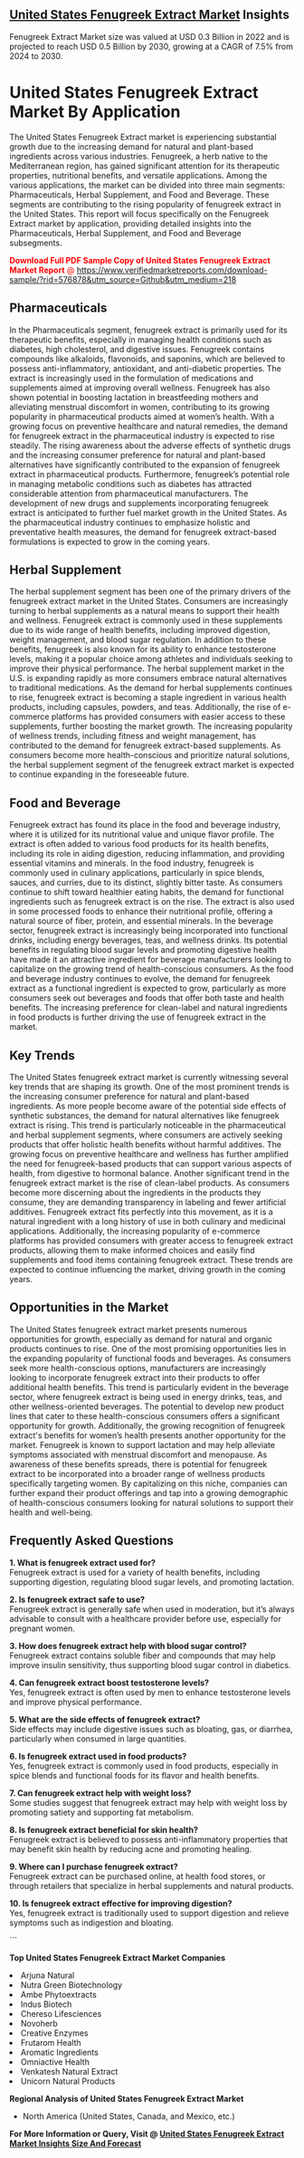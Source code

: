 <h2><a href="https://www.verifiedmarketreports.com/download-sample/?rid=576878&amp;utm_source=Github&amp;utm_medium=218" target="_blank">United States Fenugreek Extract Market</a> Insights</h2><p>Fenugreek Extract Market size was valued at USD 0.3 Billion in 2022 and is projected to reach USD 0.5 Billion by 2030, growing at a CAGR of 7.5% from 2024 to 2030.</p><p> <h1>United States Fenugreek Extract Market By Application</h1> <p>The United States Fenugreek Extract market is experiencing substantial growth due to the increasing demand for natural and plant-based ingredients across various industries. Fenugreek, a herb native to the Mediterranean region, has gained significant attention for its therapeutic properties, nutritional benefits, and versatile applications. Among the various applications, the market can be divided into three main segments: Pharmaceuticals, Herbal Supplement, and Food and Beverage. These segments are contributing to the rising popularity of fenugreek extract in the United States. This report will focus specifically on the Fenugreek Extract market by application, providing detailed insights into the Pharmaceuticals, Herbal Supplement, and Food and Beverage subsegments. <p><span class=""><span style="color: #ff0000;"><strong>Download Full PDF Sample Copy of United States Fenugreek Extract Market Report</strong> @ </span><a href="https://www.verifiedmarketreports.com/download-sample/?rid=576878&amp;utm_source=Github&amp;utm_medium=218" target="_blank">https://www.verifiedmarketreports.com/download-sample/?rid=576878&amp;utm_source=Github&amp;utm_medium=218</a></span></p></p> <h2>Pharmaceuticals</h2> <p>In the Pharmaceuticals segment, fenugreek extract is primarily used for its therapeutic benefits, especially in managing health conditions such as diabetes, high cholesterol, and digestive issues. Fenugreek contains compounds like alkaloids, flavonoids, and saponins, which are believed to possess anti-inflammatory, antioxidant, and anti-diabetic properties. The extract is increasingly used in the formulation of medications and supplements aimed at improving overall wellness. Fenugreek has also shown potential in boosting lactation in breastfeeding mothers and alleviating menstrual discomfort in women, contributing to its growing popularity in pharmaceutical products aimed at women’s health. With a growing focus on preventive healthcare and natural remedies, the demand for fenugreek extract in the pharmaceutical industry is expected to rise steadily. The rising awareness about the adverse effects of synthetic drugs and the increasing consumer preference for natural and plant-based alternatives have significantly contributed to the expansion of fenugreek extract in pharmaceutical products. Furthermore, fenugreek’s potential role in managing metabolic conditions such as diabetes has attracted considerable attention from pharmaceutical manufacturers. The development of new drugs and supplements incorporating fenugreek extract is anticipated to further fuel market growth in the United States. As the pharmaceutical industry continues to emphasize holistic and preventative health measures, the demand for fenugreek extract-based formulations is expected to grow in the coming years. <h2>Herbal Supplement</h2> <p>The herbal supplement segment has been one of the primary drivers of the fenugreek extract market in the United States. Consumers are increasingly turning to herbal supplements as a natural means to support their health and wellness. Fenugreek extract is commonly used in these supplements due to its wide range of health benefits, including improved digestion, weight management, and blood sugar regulation. In addition to these benefits, fenugreek is also known for its ability to enhance testosterone levels, making it a popular choice among athletes and individuals seeking to improve their physical performance. The herbal supplement market in the U.S. is expanding rapidly as more consumers embrace natural alternatives to traditional medications. As the demand for herbal supplements continues to rise, fenugreek extract is becoming a staple ingredient in various health products, including capsules, powders, and teas. Additionally, the rise of e-commerce platforms has provided consumers with easier access to these supplements, further boosting the market growth. The increasing popularity of wellness trends, including fitness and weight management, has contributed to the demand for fenugreek extract-based supplements. As consumers become more health-conscious and prioritize natural solutions, the herbal supplement segment of the fenugreek extract market is expected to continue expanding in the foreseeable future. <h2>Food and Beverage</h2> <p>Fenugreek extract has found its place in the food and beverage industry, where it is utilized for its nutritional value and unique flavor profile. The extract is often added to various food products for its health benefits, including its role in aiding digestion, reducing inflammation, and providing essential vitamins and minerals. In the food industry, fenugreek is commonly used in culinary applications, particularly in spice blends, sauces, and curries, due to its distinct, slightly bitter taste. As consumers continue to shift toward healthier eating habits, the demand for functional ingredients such as fenugreek extract is on the rise. The extract is also used in some processed foods to enhance their nutritional profile, offering a natural source of fiber, protein, and essential minerals. In the beverage sector, fenugreek extract is increasingly being incorporated into functional drinks, including energy beverages, teas, and wellness drinks. Its potential benefits in regulating blood sugar levels and promoting digestive health have made it an attractive ingredient for beverage manufacturers looking to capitalize on the growing trend of health-conscious consumers. As the food and beverage industry continues to evolve, the demand for fenugreek extract as a functional ingredient is expected to grow, particularly as more consumers seek out beverages and foods that offer both taste and health benefits. The increasing preference for clean-label and natural ingredients in food products is further driving the use of fenugreek extract in the market. <h2>Key Trends</h2> <p>The United States fenugreek extract market is currently witnessing several key trends that are shaping its growth. One of the most prominent trends is the increasing consumer preference for natural and plant-based ingredients. As more people become aware of the potential side effects of synthetic substances, the demand for natural alternatives like fenugreek extract is rising. This trend is particularly noticeable in the pharmaceutical and herbal supplement segments, where consumers are actively seeking products that offer holistic health benefits without harmful additives. The growing focus on preventive healthcare and wellness has further amplified the need for fenugreek-based products that can support various aspects of health, from digestive to hormonal balance. Another significant trend in the fenugreek extract market is the rise of clean-label products. As consumers become more discerning about the ingredients in the products they consume, they are demanding transparency in labeling and fewer artificial additives. Fenugreek extract fits perfectly into this movement, as it is a natural ingredient with a long history of use in both culinary and medicinal applications. Additionally, the increasing popularity of e-commerce platforms has provided consumers with greater access to fenugreek extract products, allowing them to make informed choices and easily find supplements and food items containing fenugreek extract. These trends are expected to continue influencing the market, driving growth in the coming years. <h2>Opportunities in the Market</h2> <p>The United States fenugreek extract market presents numerous opportunities for growth, especially as demand for natural and organic products continues to rise. One of the most promising opportunities lies in the expanding popularity of functional foods and beverages. As consumers seek more health-conscious options, manufacturers are increasingly looking to incorporate fenugreek extract into their products to offer additional health benefits. This trend is particularly evident in the beverage sector, where fenugreek extract is being used in energy drinks, teas, and other wellness-oriented beverages. The potential to develop new product lines that cater to these health-conscious consumers offers a significant opportunity for growth. Additionally, the growing recognition of fenugreek extract's benefits for women’s health presents another opportunity for the market. Fenugreek is known to support lactation and may help alleviate symptoms associated with menstrual discomfort and menopause. As awareness of these benefits spreads, there is potential for fenugreek extract to be incorporated into a broader range of wellness products specifically targeting women. By capitalizing on this niche, companies can further expand their product offerings and tap into a growing demographic of health-conscious consumers looking for natural solutions to support their health and well-being. <h2>Frequently Asked Questions</h2> <p><b>1. What is fenugreek extract used for?</b><br>Fenugreek extract is used for a variety of health benefits, including supporting digestion, regulating blood sugar levels, and promoting lactation.</p> <p><b>2. Is fenugreek extract safe to use?</b><br>Fenugreek extract is generally safe when used in moderation, but it’s always advisable to consult with a healthcare provider before use, especially for pregnant women.</p> <p><b>3. How does fenugreek extract help with blood sugar control?</b><br>Fenugreek extract contains soluble fiber and compounds that may help improve insulin sensitivity, thus supporting blood sugar control in diabetics.</p> <p><b>4. Can fenugreek extract boost testosterone levels?</b><br>Yes, fenugreek extract is often used by men to enhance testosterone levels and improve physical performance.</p> <p><b>5. What are the side effects of fenugreek extract?</b><br>Side effects may include digestive issues such as bloating, gas, or diarrhea, particularly when consumed in large quantities.</p> <p><b>6. Is fenugreek extract used in food products?</b><br>Yes, fenugreek extract is commonly used in food products, especially in spice blends and functional foods for its flavor and health benefits.</p> <p><b>7. Can fenugreek extract help with weight loss?</b><br>Some studies suggest that fenugreek extract may help with weight loss by promoting satiety and supporting fat metabolism.</p> <p><b>8. Is fenugreek extract beneficial for skin health?</b><br>Fenugreek extract is believed to possess anti-inflammatory properties that may benefit skin health by reducing acne and promoting healing.</p> <p><b>9. Where can I purchase fenugreek extract?</b><br>Fenugreek extract can be purchased online, at health food stores, or through retailers that specialize in herbal supplements and natural products.</p> <p><b>10. Is fenugreek extract effective for improving digestion?</b><br>Yes, fenugreek extract is traditionally used to support digestion and relieve symptoms such as indigestion and bloating.</p> ```</p><p><strong>Top United States Fenugreek Extract Market Companies</strong></p><div data-test-id=""><p><li>Arjuna Natural</li><li> Nutra Green Biotechnology</li><li> Ambe Phytoextracts</li><li> Indus Biotech</li><li> Chereso Lifesciences</li><li> Novoherb</li><li> Creative Enzymes</li><li> Frutarom Health</li><li> Aromatic Ingredients</li><li> Omniactive Health</li><li> Venkatesh Natural Extract</li><li> Unicorn Natural Products</li></p><div><strong>Regional Analysis of&nbsp;United States Fenugreek Extract Market</strong></div><ul><li dir="ltr"><p dir="ltr">North America&nbsp;(United States, Canada, and Mexico, etc.)</p></li></ul><p><strong>For More Information or Query, Visit @&nbsp;</strong><strong><a href="https://www.verifiedmarketreports.com/product/fenugreek-extract-market/?utm_source=Github&amp;utm_medium=218" target="_blank">United States Fenugreek Extract Market Insights Size And Forecast</a></strong></p></div>

